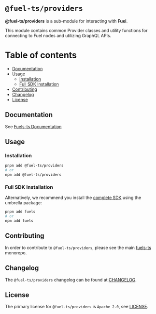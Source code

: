 # `@fuel-ts/providers`

**@fuel-ts/providers** is a sub-module for interacting with **Fuel**.

This module contains common Provider classes and utility functions for connecting to Fuel nodes and utilizing GraphQL APIs.

# Table of contents

- [Documentation](#documentation)
- [Usage](#usage)
  - [Installation](#installation)
  - [Full SDK Installation](#full-sdk-installation)
- [Contributing](#contributing)
- [Changelog](#changelog)
- [License](#license)

## Documentation

See [Fuels-ts Documentation](https://docs.fuel.network/docs/fuels-ts/providers/)

## Usage

### Installation

```sh
pnpm add @fuel-ts/providers
# or
npm add @fuel-ts/providers
```

### Full SDK Installation

Alternatively, we recommend you install the [complete SDK](https://github.com/FuelLabs/fuels-ts) using the umbrella package:

```sh
pnpm add fuels
# or
npm add fuels
```

## Contributing

In order to contribute to `@fuel-ts/providers`, please see the main [fuels-ts](https://github.com/FuelLabs/fuels-ts) monorepo.

## Changelog

The `@fuel-ts/providers` changelog can be found at [CHANGELOG](./CHANGELOG.md).

## License

The primary license for `@fuel-ts/providers` is `Apache 2.0`, see [LICENSE](./LICENSE).
